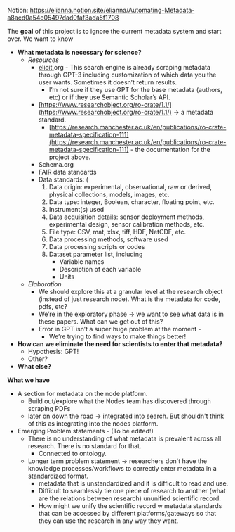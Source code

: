 Notion: https://elianna.notion.site/elianna/Automating-Metadata-a8acd0a54e05497dad0faf3ada5f1708

The **goal** of this project is to ignore the current metadata system and start over. We want to know 

- **What metadata is necessary for science?**
    - *Resources*
        - [elicit.](http://elicit.ai)org - This search engine is already scraping metadata through GPT-3 including customization of which data you the user wants. Sometimes it doesn’t return results.
            - I’m not sure if they use GPT for the base metadata (authors, etc) or if they use Semantic Scholar’s API.
        - [https://www.researchobject.org/ro-crate/1.1/](https://www.researchobject.org/ro-crate/1.1/) -> a metadata standard.
            - [https://research.manchester.ac.uk/en/publications/ro-crate-metadata-specification-111](https://research.manchester.ac.uk/en/publications/ro-crate-metadata-specification-111) - the documentation for the project above.
        - Schema.org
        - FAIR data standards
        - Data standards: (
            1. Data origin: experimental, observational, raw or derived, physical collections, models, images, etc.
            2. Data type: integer, Boolean, character, floating point, etc.
            3. Instrument(s) used
            4. Data acquisition details: sensor deployment methods, experimental design, sensor calibration methods, etc.
            5. File type: CSV, mat, xlsx, tiff, HDF, NetCDF, etc.
            6. Data processing methods, software used
            7. Data processing scripts or codes
            8. Dataset parameter list, including
                - Variable names
                - Description of each variable
                - Units
    - *Elaboration*
        - We should explore this at a granular level at the research object (instead of just research node). What is the metadata for code, pdfs, etc?
        - We’re in the exploratory phase -> we want to see what data is in these papers. What can we get out of this?
        - Error in GPT isn’t a super huge problem at the moment -
            - We’re trying to find ways to make things better!
- **How can we eliminate the need for scientists to enter that metadata?**
    - Hypothesis: GPT!
    - Other?
- **********************What else?**********************

**What we have**

- A section for metadata on the node platform.
    - Build out/explore what the Nodes team has discovered through scraping PDFs
    - later on down the road -> integrated into search. But shouldn't think of this as integrating into the nodes platform.
- Emerging Problem statements - (To be edited!)
    - There is no understanding of what metadata is prevalent across all research. There is no standard for that.
        - Connected to ontology.
    - Longer term problem statement -> researchers don't have the knowledge processes/workflows to correctly enter metadata in a standardized format.
        - metadata that is unstandardized and it is difficult to read and use.
        - Difficult to seamlessly tie one piece of research to another (what are the relations between research) ununified scientific record.
        - How might we unify the scientific record w metadata standards that can be accessed by different platforms/gateways so that they can use the research in any way they want.